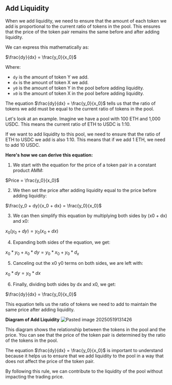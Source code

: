 ## Add Liquidity

When we add liquidity, we need to ensure that the amount of each token we add is proportional to the current ratio of tokens in the pool. This ensures that the price of the token pair remains the same before and after adding liquidity.

We can express this mathematically as:

$\frac{dy}{dx} = \frac{y_0}{x_0}$


Where:

*  `dy` is the amount of token Y we add.
*  `dx` is the amount of token X we add.
*  `y0` is the amount of token Y in the pool before adding liquidity.
*  `x0` is the amount of token X in the pool before adding liquidity.

The equation $\frac{dy}{dx} = \frac{y_0}{x_0}$ tells us that the ratio of tokens we add must be equal to the current ratio of tokens in the pool.

Let's look at an example. Imagine we have a pool with 100 ETH and 1,000 USDC. This means the current ratio of ETH to USDC is 1:10. 

If we want to add liquidity to this pool, we need to ensure that the ratio of ETH to USDC we add is also 1:10. This means that if we add 1 ETH, we need to add 10 USDC.

**Here's how we can derive this equation:**

1. We start with the equation for the price of a token pair in a constant product AMM:

$Price = \frac{y_0}{x_0}$  

2.  We then set the price after adding liquidity equal to the price before adding liquidity:
  
$\frac{y_0 + dy}{x_0 + dx} = \frac{y_0}{x_0}$  

3.  We can then simplify this equation by multiplying both sides by (x0 + dx) and x0:

$x_0(y_0 + dy) = y_0(x_0 + dx)$  


4.  Expanding both sides of the equation, we get:

$x_0 * y_0 + x_0 * dy = y_0 * x_0 + y_0 * d_x$

5.  Canceling out the x0 y0 terms on both sides, we are left with:

$x_0 * dy = y_0 * dx$


6.  Finally, dividing both sides by dx and x0, we get:

$\frac{dy}{dx} = \frac{y_0}{x_0}$


This equation tells us the ratio of tokens we need to add to maintain the same price after adding liquidity.

**Diagram of Add Liquidity**
![Pasted image 20250519131426](https://github.com/user-attachments/assets/495ec2c9-a179-49d4-afdb-14b878a23829)


This diagram shows the relationship between the tokens in the pool and the price.  You can see that the price of the token pair is determined by the ratio of the tokens in the pool.

The equation $\frac{dy}{dx} = \frac{y_0}{x_0}$ is important to understand because it helps us to ensure that we add liquidity to the pool in a way that does not affect the price of the token pair.

By following this rule, we can contribute to the liquidity of the pool without impacting the trading price.
